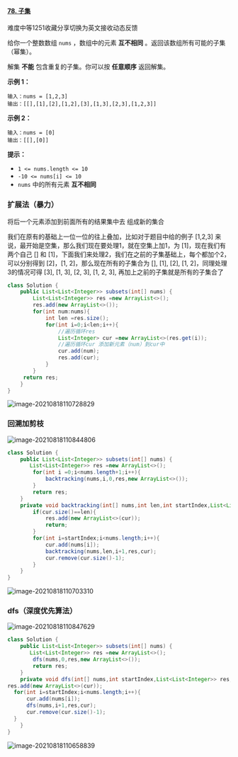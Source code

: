 #### [78. 子集](https://leetcode-cn.com/problems/subsets/)

难度中等1251收藏分享切换为英文接收动态反馈

给你一个整数数组 `nums` ，数组中的元素 **互不相同** 。返回该数组所有可能的子集（幂集）。

解集 **不能** 包含重复的子集。你可以按 **任意顺序** 返回解集。

 

**示例 1：**

```
输入：nums = [1,2,3]
输出：[[],[1],[2],[1,2],[3],[1,3],[2,3],[1,2,3]]
```

**示例 2：**

```
输入：nums = [0]
输出：[[],[0]]
```

 

**提示：**

- `1 <= nums.length <= 10`
- `-10 <= nums[i] <= 10`
- `nums` 中的所有元素 **互不相同**

### 扩展法（暴力）

将后一个元素添加到前面所有的结果集中去 组成新的集合



我们在原有的基础上一位一位的往上叠加，比如对于题目中给的例子 [1,2,3] 来说，最开始是空集，那么我们现在要处理1，就在空集上加1，为 [1]，现在我们有两个自己 [] 和 [1]，下面我们来处理2，我们在之前的子集基础上，每个都加个2，可以分别得到 [2]，[1, 2]，那么现在所有的子集合为 [], [1], [2], [1, 2]，同理处理3的情况可得 [3], [1, 3], [2, 3], [1, 2, 3], 再加上之前的子集就是所有的子集合了


```java
class Solution {
    public List<List<Integer>> subsets(int[] nums) {
        List<List<Integer>> res =new ArrayList<>();
        res.add(new ArrayList<>());
        for(int num:nums){
            int len =res.size();
            for(int i=0;i<len;i++){
                //遍历循环res
                List<Integer> cur =new ArrayList<>(res.get(i));
                //遍历循环cur 添加新元素（num）到cur中
                cur.add(num);
                res.add(cur);
            }
        }
     return res;
    }
}
```

![image-20210818110728829](C:\Users\solfeng\AppData\Roaming\Typora\typora-user-images\image-20210818110728829.png)

### 回溯加剪枝

![image-20210818110844806](C:\Users\solfeng\AppData\Roaming\Typora\typora-user-images\image-20210818110844806.png)

```java
class Solution {
    public List<List<Integer>> subsets(int[] nums) {
       List<List<Integer>> res =new ArrayList<>();
        for(int i =0;i<nums.length+1;i++){
            backtracking(nums,i,0,res,new ArrayList<>());
        }
        return res;
    }
    private void backtracking(int[] nums,int len,int startIndex,List<List<Integer>> res,List<Integer> cur){
        if(cur.size()==len){
            res.add(new ArrayList<>(cur));
            return;
        }
        for(int i=startIndex;i<nums.length;i++){
            cur.add(nums[i]);
            backtracking(nums,len,i+1,res,cur);
            cur.remove(cur.size()-1);
        }
    }
}
```

![image-20210818110703310](C:\Users\solfeng\AppData\Roaming\Typora\typora-user-images\image-20210818110703310.png)

### dfs（深度优先算法）

![image-20210818110847629](C:\Users\solfeng\AppData\Roaming\Typora\typora-user-images\image-20210818110847629.png)

```java
class Solution {
    public List<List<Integer>> subsets(int[] nums) {
       List<List<Integer>> res =new ArrayList<>();
        dfs(nums,0,res,new ArrayList<>());
        return res;
    }
    private void dfs(int[] nums,int startIndex,List<List<Integer>> res,List<Integer> cur){
res.add(new ArrayList<>(cur));
  for(int i=startIndex;i<nums.length;i++){
      cur.add(nums[i]);
      dfs(nums,i+1,res,cur);
      cur.remove(cur.size()-1);
  }
    }
}
```

![image-20210818110658839](C:\Users\solfeng\AppData\Roaming\Typora\typora-user-images\image-20210818110658839.png)
